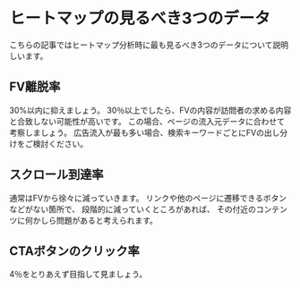 # ヒートマップの見るべき3つのデータ
こちらの記事ではヒートマップ分析時に最も見るべき3つのデータについて説明しいます。

## FV離脱率
30%以内に抑えましょう。
30％以上でしたら、FVの内容が訪問者の求める内容と合致しない可能性が高いです。
この場合、ページの流入元データに合わせて考察しましょう。
広告流入が最も多い場合、検索キーワードごとにFVの出し分けをご検討ください。

## スクロール到達率
通常はFVから徐々に減っていきます。
リンクや他のページに遷移できるボタンなどがない箇所で、
段階的に減っていくところがあれば、
その付近のコンテンツに何かしら問題があると考えられます。


## CTAボタンのクリック率
4％をとりあえず目指して見ましょう。
